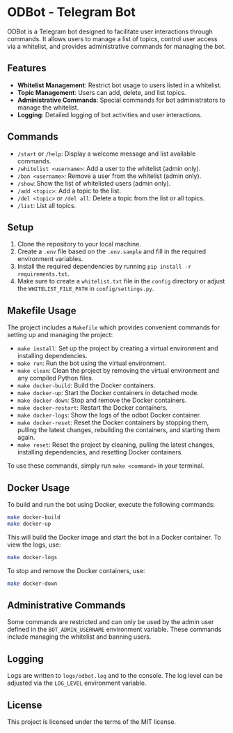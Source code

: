 # ODBot - Telegram Bot

ODBot is a Telegram bot designed to facilitate user interactions through commands. It allows users to manage a list of topics, control user access via a whitelist, and provides administrative commands for managing the bot.

## Features

- **Whitelist Management**: Restrict bot usage to users listed in a whitelist.
- **Topic Management**: Users can add, delete, and list topics.
- **Administrative Commands**: Special commands for bot administrators to manage the whitelist.
- **Logging**: Detailed logging of bot activities and user interactions.

## Commands

- `/start` or `/help`: Display a welcome message and list available commands.
- `/whitelist <username>`: Add a user to the whitelist (admin only).
- `/ban <username>`: Remove a user from the whitelist (admin only).
- `/show`: Show the list of whitelisted users (admin only).
- `/add <topic>`: Add a topic to the list.
- `/del <topic>` or `/del all`: Delete a topic from the list or all topics.
- `/list`: List all topics.

## Setup

1. Clone the repository to your local machine.
2. Create a `.env` file based on the `.env.sample` and fill in the required environment variables.
3. Install the required dependencies by running `pip install -r requirements.txt`.
4. Make sure to create a `whitelist.txt` file in the `config` directory or adjust the `WHITELIST_FILE_PATH` in `config/settings.py`.

## Makefile Usage

The project includes a `Makefile` which provides convenient commands for setting up and managing the project:

- `make install`: Set up the project by creating a virtual environment and installing dependencies.
- `make run`: Run the bot using the virtual environment.
- `make clean`: Clean the project by removing the virtual environment and any compiled Python files.
- `make docker-build`: Build the Docker containers.
- `make docker-up`: Start the Docker containers in detached mode.
- `make docker-down`: Stop and remove the Docker containers.
- `make docker-restart`: Restart the Docker containers.
- `make docker-logs`: Show the logs of the odbot Docker container.
- `make docker-reset`: Reset the Docker containers by stopping them, pulling the latest changes, rebuilding the containers, and starting them again.
- `make reset`: Reset the project by cleaning, pulling the latest changes, installing dependencies, and resetting Docker containers.

To use these commands, simply run `make <command>` in your terminal.

## Docker Usage

To build and run the bot using Docker, execute the following commands:

```bash
make docker-build
make docker-up
```

This will build the Docker image and start the bot in a Docker container. To view the logs, use:

```bash
make docker-logs
```

To stop and remove the Docker containers, use:

```bash
make docker-down
```

## Administrative Commands

Some commands are restricted and can only be used by the admin user defined in the `BOT_ADMIN_USERNAME` environment variable. These commands include managing the whitelist and banning users.

## Logging

Logs are written to `logs/odbot.log` and to the console. The log level can be adjusted via the `LOG_LEVEL` environment variable.

## License

This project is licensed under the terms of the MIT license.
